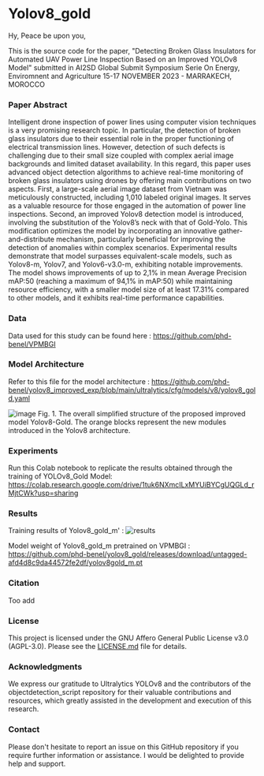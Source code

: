 # Yolov8_gold

Hy, Peace be upon you, 

This is the source code for the paper, "Detecting Broken Glass Insulators for Automated UAV Power Line Inspection Based on an Improved YOLOv8 Model" submitted in AI2SD Global Submit Symposium Serie On Energy, Enviromnent and Agriculture 15-17 NOVEMBER 2023 - MARRAKECH, MOROCCO

### Paper Abstract

Intelligent drone inspection of power lines using computer vision techniques is a very promising research topic. In particular, the detection of broken glass insulators due to their essential role in the proper functioning of electrical transmission lines. However, detection of such defects is challenging due to their small size coupled with complex aerial image backgrounds and limited dataset availability. In this regard, this paper uses advanced object detection algorithms to achieve real-time monitoring of broken glass insulators using drones by offering main contributions on two aspects. First, a large-scale aerial image dataset from Vietnam was meticulously constructed, including 1,010 labeled original images. It serves as a valuable resource for those engaged in the automation of power line inspections. Second, an improved Yolov8 detection model is introduced, involving the substitution of the Yolov8’s neck with that of Gold-Yolo. This modification optimizes the model by incorporating an innovative gather-and-distribute mechanism, particularly beneficial for improving the detection of anomalies within complex scenarios. Experimental results demonstrate that model surpasses equivalent-scale models, such as Yolov8-m, Yolov7, and Yolov6-v3.0-m, exhibiting notable improvements. The model shows improvements of up to 2,1% in mean Average Precision mAP:50 (reaching a maximum of 94,1% in mAP:50) while maintaining resource efficiency, with a smaller model size of at least 17.31% compared to other models, and it exhibits real-time performance capabilities. 

### Data

Data used for this study can be found here : https://github.com/phd-benel/VPMBGI 

### Model Architecture

Refer to this file for the model architecture : https://github.com/phd-benel/yolov8_improved_exp/blob/main/ultralytics/cfg/models/v8/yolov8_gold.yaml

![image](https://github.com/phd-benel/yolov8_gold/assets/82882383/28daae33-28c2-4113-abfc-cdf9e1a3a4a0)
Fig. 1. The overall simplified structure of the proposed improved model Yolov8-Gold. The orange blocks represent the new modules introduced in the Yolov8 architecture.

### Experiments

Run this Colab notebook to replicate the results obtained through the training of YOLOv8_Gold Model: https://colab.research.google.com/drive/1tuk6NXmcILxMYUiBYCgUQGLd_rMjtCWk?usp=sharing

### Results

Training results of Yolov8_gold_m' : ![results](https://github.com/phd-benel/yolov8_gold/assets/82882383/ab3fd48d-6be6-4121-b7fb-29cbe0afc82d)

Model weight of Yolov8_gold_m pretrained on VPMBGI : https://github.com/phd-benel/yolov8_gold/releases/download/untagged-afd4d8c9da44572fe2df/yolov8gold_m.pt

### Citation

Too add

### License

This project is licensed under the GNU Affero General Public License v3.0 (AGPL-3.0). Please see the [LICENSE.md](LICENSE) file for details.

### Acknowledgments

We express our gratitude to Ultralytics YOLOv8 and the contributors of the objectdetection_script repository for their valuable contributions and resources, which greatly assisted in the development and execution of this research.

### Contact 
Please don't hesitate to report an issue on this GitHub repository if you require further information or assistance. I would be delighted to provide help and support.
